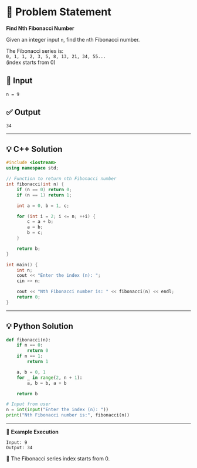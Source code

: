 # 🧮 Problem Statement

**Find Nth Fibonacci Number**

Given an integer input `n`, find the `n`th Fibonacci number.

The Fibonacci series is:  
`0, 1, 1, 2, 3, 5, 8, 13, 21, 34, 55...`  
(index starts from 0)

## 🧠 Input
```
n = 9
```

## ✅ Output
```
34
```

---

## 💡 C++ Solution

```cpp
#include <iostream>
using namespace std;

// Function to return nth Fibonacci number
int fibonacci(int n) {
    if (n == 0) return 0;
    if (n == 1) return 1;

    int a = 0, b = 1, c;

    for (int i = 2; i <= n; ++i) {
        c = a + b;
        a = b;
        b = c;
    }

    return b;
}

int main() {
    int n;
    cout << "Enter the index (n): ";
    cin >> n;

    cout << "Nth Fibonacci number is: " << fibonacci(n) << endl;
    return 0;
}
```

---

## 💡 Python Solution

```python
def fibonacci(n):
    if n == 0:
        return 0
    if n == 1:
        return 1

    a, b = 0, 1
    for _ in range(2, n + 1):
        a, b = b, a + b

    return b

# Input from user
n = int(input("Enter the index (n): "))
print("Nth Fibonacci number is:", fibonacci(n))
```

---

📌 **Example Execution**

```
Input: 9
Output: 34
```

🧠 The Fibonacci series index starts from 0.
